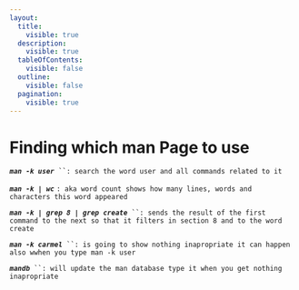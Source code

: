 ```yaml
---
layout:
  title:
    visible: true
  description:
    visible: true
  tableOfContents:
    visible: false
  outline:
    visible: false
  pagination:
    visible: true
---
```


# Finding which man Page to use

_**`man -k user`**_` ``: search the word user and all commands related to it`

_**`man -k | wc`**_ `: aka word count shows how many lines, words and characters this word appeared`

_**`man -k | grep 8 | grep create`**_` ``: sends the result of the first command to the next so that it filters in section 8 and to the word create`

_**`man -k carmel`**_` ``: is going to show nothing inapropriate it can happen also wwhen you type man -k user`

_**`mandb`**_` ``: will update the man database type it when you get nothing inapropriate`
